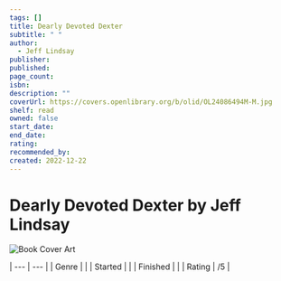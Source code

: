 ```yaml
---
tags: []
title: Dearly Devoted Dexter
subtitle: " "
author:
  - Jeff Lindsay
publisher: 
published: 
page_count: 
isbn: 
description: ""
coverUrl: https://covers.openlibrary.org/b/olid/OL24086494M-M.jpg
shelf: read
owned: false
start_date: 
end_date: 
rating: 
recommended_by: 
created: 2022-12-22
---
```


# Dearly Devoted Dexter by Jeff Lindsay

![Book Cover Art](https://covers.openlibrary.org/b/olid/OL24086494M-M.jpg)


| --- | --- |
| Genre |  |
| Started |  |
| Finished |  |
| Rating | /5 |

